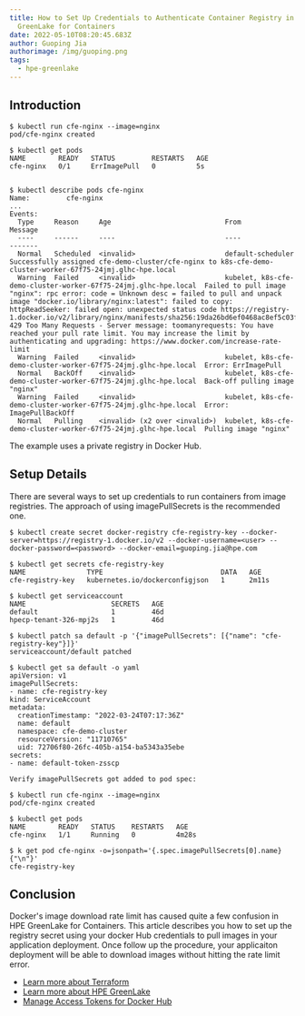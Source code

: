 ```yaml
---
title: How to Set Up Credentials to Authenticate Container Registry in HPE
  GreenLake for Containers
date: 2022-05-10T08:20:45.683Z
author: Guoping Jia
authorimage: /img/guoping.png
tags:
  - hpe-greenlake
---
```

## Introduction

```
$ kubectl run cfe-nginx --image=nginx
pod/cfe-nginx created

$ kubectl get pods
NAME        READY   STATUS         RESTARTS   AGE
cfe-nginx   0/1     ErrImagePull   0          5s


$ kubectl describe pods cfe-nginx 
Name:         cfe-nginx
...
Events:
  Type     Reason     Age                            From                                                             Message
  ----     ------     ----                           ----                                                             -------
  Normal   Scheduled  <invalid>                      default-scheduler                                                Successfully assigned cfe-demo-cluster/cfe-nginx to k8s-cfe-demo-cluster-worker-67f75-24jmj.glhc-hpe.local
  Warning  Failed     <invalid>                      kubelet, k8s-cfe-demo-cluster-worker-67f75-24jmj.glhc-hpe.local  Failed to pull image "nginx": rpc error: code = Unknown desc = failed to pull and unpack image "docker.io/library/nginx:latest": failed to copy: httpReadSeeker: failed open: unexpected status code https://registry-1.docker.io/v2/library/nginx/manifests/sha256:19da26bd6ef0468ac8ef5c03f01ce1569a4dbfb82d4d7b7ffbd7aed16ad3eb46: 429 Too Many Requests - Server message: toomanyrequests: You have reached your pull rate limit. You may increase the limit by authenticating and upgrading: https://www.docker.com/increase-rate-limit
  Warning  Failed     <invalid>                      kubelet, k8s-cfe-demo-cluster-worker-67f75-24jmj.glhc-hpe.local  Error: ErrImagePull
  Normal   BackOff    <invalid>                      kubelet, k8s-cfe-demo-cluster-worker-67f75-24jmj.glhc-hpe.local  Back-off pulling image "nginx"
  Warning  Failed     <invalid>                      kubelet, k8s-cfe-demo-cluster-worker-67f75-24jmj.glhc-hpe.local  Error: ImagePullBackOff
  Normal   Pulling    <invalid> (x2 over <invalid>)  kubelet, k8s-cfe-demo-cluster-worker-67f75-24jmj.glhc-hpe.local  Pulling image "nginx"
```
The example uses a private registry in Docker Hub.


## Setup Details
There are several ways to set up credentials to run containers from image registries. The approach of using imagePullSecrets is the recommended one.




```
$ kubectl create secret docker-registry cfe-registry-key --docker-server=https://registry-1.docker.io/v2 --docker-username=<user> --docker-password=<password> --docker-email=guoping.jia@hpe.com

$ kubectl get secrets cfe-registry-key 
NAME               TYPE                             DATA   AGE
cfe-registry-key   kubernetes.io/dockerconfigjson   1      2m11s

$ kubectl get serviceaccount
NAME                     SECRETS   AGE
default                  1         46d
hpecp-tenant-326-mpj2s   1         46d

$ kubectl patch sa default -p '{"imagePullSecrets": [{"name": "cfe-registry-key"}]}'
serviceaccount/default patched

$ kubectl get sa default -o yaml
apiVersion: v1
imagePullSecrets:
- name: cfe-registry-key
kind: ServiceAccount
metadata:
  creationTimestamp: "2022-03-24T07:17:36Z"
  name: default
  namespace: cfe-demo-cluster
  resourceVersion: "11710765"
  uid: 72706f80-26fc-405b-a154-ba5343a35ebe
secrets:
- name: default-token-zsscp

Verify imagePullSecrets got added to pod spec:

$ kubectl run cfe-nginx --image=nginx 
pod/cfe-nginx created

$ kubectl get pods
NAME        READY   STATUS    RESTARTS   AGE
cfe-nginx   1/1     Running   0          4m28s

$ k get pod cfe-nginx -o=jsonpath='{.spec.imagePullSecrets[0].name}{"\n"}'
cfe-registry-key
```

## Conclusion
Docker's image download rate limit has caused quite a few confusion in HPE GreenLake for Containers. This article describes you how to set up the registry secret using your docker Hub credentials to pull images in your application deployment. Once follow up the procedure, your applicaiton deployment will be able to download images without hitting the rate limit error.

* [Learn more about Terraform](https://www.terraform.io/)
* [Learn more about HPE GreenLake](https://www.hpe.com/us/en/greenlake.html)
* [Manage Access Tokens for Docker Hub](https://docs.docker.com/docker-hub/access-tokens/)
